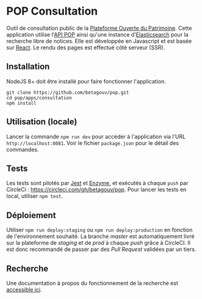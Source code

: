 # POP Consultation

Outil de consultation public de la [Plateforme Ouverte du Patrimoine](http://pop.culture.gouv.fr/). Cette application utilise l'[API POP](https://github.com/betagouv/pop/tree/master/apps/api) ainsi qu'une instance d'[Elasticsearch](https://www.elastic.co/fr/products/elasticsearch) pour la recherche libre de notices. Elle est développée en Javascript et est basée sur [React](https://reactjs.org/). Le rendu des pages est effectué côté serveur (SSR).

## Installation

NodeJS 8+ doit être installé pour faire fonctionner l'application.

```
git clone https://github.com/betagouv/pop.git
cd pop/apps/consultation
npm install
```

## Utilisation (locale)

Lancer la commande `npm run dev` pour accéder à l'application via l'URL `http://localhost:8081`. Voir le fichier `package.json` pour le détail des commandes.

## Tests

Les tests sont pilotés par [Jest](https://jestjs.io/) et [Enzyme](http://airbnb.io/enzyme/), et exécutés à chaque `push` par CircleCi : https://circleci.com/gh/betagouv/pop. Pour lancer les tests en local, utiliser `npm test`.

## Déploiement

Utiliser `npm run deploy:staging` ou `npm run deploy:production` en fonction de l'environnement souhaité. 
La branche _master_ est automatiquement livré sur la plateforme de _staging_ et de _prod_ à chaque _push_ grâce à CircleCI. Il est donc recommandé de passer par des _Pull Request_ validées par un tiers.

## Recherche

Une documentation à propos du fonctionnement de la recherche est [accessible ici](https://github.com/betagouv/pop/blob/master/apps/consultation/ABOUT_SEARCH.md).
